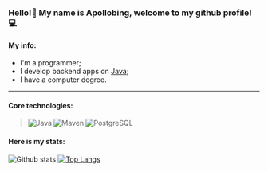 ### Hello!👋 My name is Apollobing, welcome to my github profile!:computer:
#### My info:
* I'm a programmer;
* I develop backend apps on [Java](https://www.java.com/);
* I have a computer degree.

-----------
#### Core technologies:
> ![Java](https://img.shields.io/badge/Java-%3E%3D%208-orange) 
![Maven](https://img.shields.io/badge/Maven-3-red)
![PostgreSQL](https://img.shields.io/badge/PostgreSQL-%3E%3D%2014-blue)

#### Here is my stats:
![Github stats](https://github-readme-stats.vercel.app/api?username=apollobing&hide=stars,prs,issues,contribs)
[![Top Langs](https://github-readme-stats.vercel.app/api/top-langs/?username=apollobing&layout=compact)](https://github.com/ShamRail/github-readme-stats)

<!--
**apollobing/apollobing** is a ✨ _special_ ✨ repository because its `README.md` (this file) appears on your GitHub profile.

Here are some ideas to get you started:

- 🔭 I’m currently working on ...
- 🌱 I’m currently learning ...
- 👯 I’m looking to collaborate on ...
- 🤔 I’m looking for help with ...
- 💬 Ask me about ...
- 📫 How to reach me: ...
- 😄 Pronouns: ...
- ⚡ Fun fact: ...
-->
